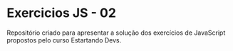 # Exercicios JS - 02

Repositório criado para apresentar a solução dos exercícios de JavaScript propostos pelo curso Estartando Devs.


